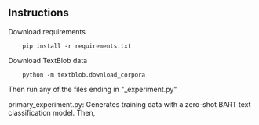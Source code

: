 


## Instructions
Download requirements  
```shell
    pip install -r requirements.txt
```


Download TextBlob data  
```shell
    python -m textblob.download_corpora
```

Then run any of the files ending in "_experiment.py"

primary_experiment.py: Generates training data with a zero-shot BART text classification model. 
Then,  

